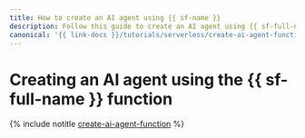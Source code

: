 ```yaml
---
title: How to create an AI agent using {{ sf-name }}
description: Follow this guide to create an AI agent using {{ sf-full-name }}.
canonical: '{{ link-docs }}/tutorials/serverless/create-ai-agent-function'
---
```


# Creating an AI agent using the {{ sf-full-name }} function

{% include notitle [create-ai-agent-function](../../_tutorials/serverless/create-ai-agent-function.md) %}